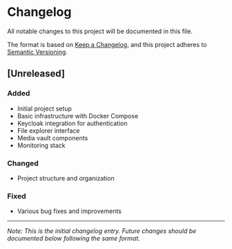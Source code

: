 # Changelog

All notable changes to this project will be documented in this file.

The format is based on [Keep a Changelog](https://keepachangelog.com/en/1.0.0/),
and this project adheres to [Semantic Versioning](https://semver.org/spec/v2.0.0.html).

## [Unreleased]
### Added
- Initial project setup
- Basic infrastructure with Docker Compose
- Keycloak integration for authentication
- File explorer interface
- Media vault components
- Monitoring stack

### Changed
- Project structure and organization

### Fixed
- Various bug fixes and improvements

---
*Note: This is the initial changelog entry. Future changes should be documented below following the same format.*
